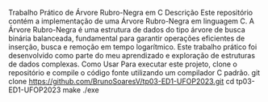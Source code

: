 Trabalho Prático de Árvore Rubro-Negra em C
Descrição
Este repositório contém a implementação de uma Árvore Rubro-Negra em linguagem C. A Árvore Rubro-Negra é uma estrutura de dados do tipo árvore de busca binária balanceada, fundamental para garantir operações eficientes de inserção, busca e remoção em tempo logarítmico. Este trabalho prático foi desenvolvido como parte do meu aprendizado e exploração de estruturas de dados complexas.
Como Usar
Para executar este projeto, clone o repositório e compile o código fonte utilizando um compilador C padrão.
git clone https://github.com/BrunoSoaresV/tp03-ED1-UFOP2023.git
cd tp03-ED1-UFOP2023
make
./exe
